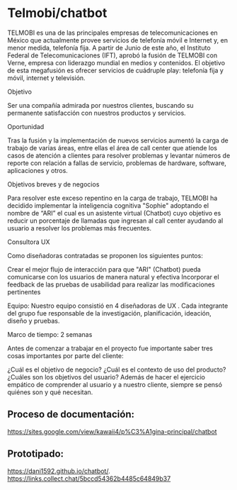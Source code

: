 # Telmobi/chatbot
TELMOBI es una de las principales empresas de telecomunicaciones en México que actualmente provee servicios de telefonía móvil e Internet y, en menor medida, telefonía fija. A partir de Junio de este año, el Instituto Federal de Telecomunicaciones (IFT), aprobó la fusión de TELMOBI con Verne, empresa con liderazgo mundial en medios y contenidos. El objetivo de esta megafusión es ofrecer servicios de cuádruple play: telefonía fija y móvil, internet y televisión.

Objetivo

Ser una compañía admirada por nuestros clientes, buscando su permanente satisfacción con nuestros productos y servicios.


Oportunidad

Tras la fusión y la implementación de nuevos servicios aumentó la carga de trabajo de varias áreas, entre ellas el área de call center que atiende los casos de atención a clientes para resolver problemas y levantar números de reporte con relación a fallas de servicio, problemas de hardware, software, aplicaciones y otros.

Objetivos breves y de negocios

Para resolver este exceso repentino en la carga de trabajo, TELMOBI ha decidido implementar la inteligencia cognitiva "Sophie" adoptando el nombre de “ARI” el cual es un asistente virtual (Chatbot) cuyo objetivo es reducir un porcentaje de llamadas que ingresan al call center ayudando al usuario a resolver los problemas más frecuentes.

Consultora UX

Como diseñadoras contratadas se proponen los siguientes puntos:

Crear el mejor flujo de interacción para que "ARI" (Chatbot) pueda comunicarse con los usuarios de manera natural y efectiva
Incorporar el feedback de las pruebas de usabilidad para realizar las modificaciones pertinentes


Equipo: Nuestro equipo consistió en 4 diseñadoras de UX . Cada integrante del grupo fue responsable de la investigación, planificación, ideación, diseño y pruebas.

Marco de tiempo: 2 semanas

Antes de comenzar a trabajar en el proyecto fue importante saber tres cosas importantes por parte del cliente:

¿Cuál es el objetivo de negocio?
¿Cuál es el contexto de uso del producto?
¿Cuáles son los objetivos del usuario?
Además de hacer el ejercicio empático de comprender al usuario y a nuestro cliente, siempre se pensó quiénes son y qué necesitan.
## Proceso de documentación:
https://sites.google.com/view/kawaii4/p%C3%A1gina-principal/chatbot
##  Prototipado:
https://dani1592.github.io/chatbot/.
https://links.collect.chat/5bccd54362b4485c64849b37
